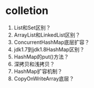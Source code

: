 # colletion

1. List和Set区别？
2. ArrayList和LinkedList区别？
3. ConcurrentHashMap底层扩容？
4. jdk1.7到jdk1.8HashMap区别？
5. HashMap的put()方法？
6. 深拷贝和浅拷贝？
7. HashMap扩容机制？
8. CopyOnWriteArray底层？
